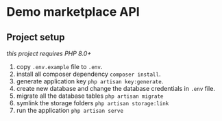 # Demo marketplace API

## Project setup
*this project requires PHP 8.0+*

1. copy `.env.example` file to `.env`.
2. install all composer dependency `composer install`.
3. generate application key `php artisan key:generate`.
4. create new database and change the database credentials in `.env` file.
5. migrate all the database tables `php artisan migrate`
6. symlink the storage folders `php artisan storage:link`
7. run the application `php artisan serve`
